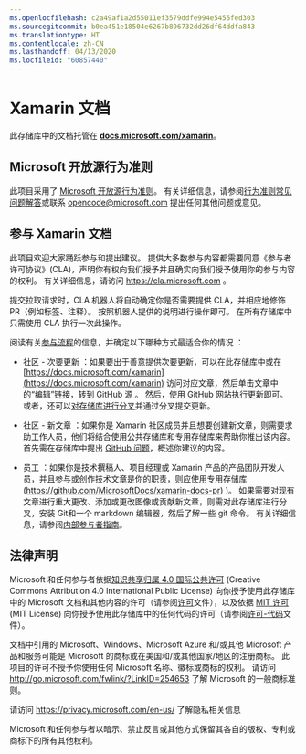 ```yaml
---
ms.openlocfilehash: c2a49af1a2d55011ef3579ddfe994e5455fed303
ms.sourcegitcommit: b0ea451e18504e6267b896732dd26df64ddfa843
ms.translationtype: HT
ms.contentlocale: zh-CN
ms.lasthandoff: 04/13/2020
ms.locfileid: "60857440"
---
```

# <a name="xamarin-documentation"></a>Xamarin 文档

此存储库中的文档托管在 [**docs.microsoft.com/xamarin**](https://docs.microsoft.com/xamarin)。

## <a name="microsoft-open-source-code-of-conduct"></a>Microsoft 开放源行为准则

此项目采用了 [Microsoft 开放源行为准则](https://opensource.microsoft.com/codeofconduct/)。
有关详细信息，请参阅[行为准则常见问题解答](https://opensource.microsoft.com/codeofconduct/faq/)或联系 [opencode@microsoft.com](mailto:opencode@microsoft.com) 提出任何其他问题或意见。

## <a name="contribute-to-xamarin-documentation"></a>参与 Xamarin 文档

此项目欢迎大家踊跃参与和提出建议。  提供大多数参与内容都需要同意《参与者许可协议》(CLA)，声明你有权向我们授予并且确实向我们授予使用你的参与内容的权利。 有关详细信息，请访问 https://cla.microsoft.com 。

提交拉取请求时，CLA 机器人将自动确定你是否需要提供 CLA，并相应地修饰 PR（例如标签、注释）。 按照机器人提供的说明进行操作即可。 在所有存储库中只需使用 CLA 执行一次此操作。

阅读有关[参与流程](CONTRIBUTING.md)的信息，并确定以下哪种方式最适合你的情况  ：

* 社区 - 次要更新  ：如果要出于善意提供次要更新，可以在此存储库中或在 [https://docs.microsoft.com/xamarin](https://docs.microsoft.com/xamarin) 访问对应文章，然后单击文章中的“编辑”链接，转到 GitHub 源  。 然后，使用 GitHub 网站执行更新即可。 或者，还可以[对存储库进行分叉](CONTRIBUTING.md)并通过分叉提交更新。

* 社区 - 新文章  ：如果你是 Xamarin 社区成员并且想要创建新文章，则需要求助工作人员，他们将结合使用公共存储库和专用存储库来帮助你推出该内容。 首先需在存储库中提出 [GitHub 问题](https://github.com/MicrosoftDocs/xamarin-docs/issues)，概述你建议的内容。

* 员工  ：如果你是技术撰稿人、项目经理或 Xamarin 产品的产品团队开发人员，并且参与或创作技术文章是你的职责，则应使用专用存储库 (https://github.com/MicrosoftDocs/xamarin-docs-pr) )。 如果需要对现有文章进行重大更改、添加或更改图像或贡献新文章，则需对此存储库进行分叉，安装 Git和一个 markdown 编辑器，然后了解一些 git 命令。 有关详细信息，请参阅[内部参与者指南](https://review.docs.microsoft.com/help/contribute/?branch=master)。

## <a name="legal-notices"></a>法律声明

Microsoft 和任何参与者依据[知识共享归属 4.0 国际公共许可](https://creativecommons.org/licenses/by/4.0/legalcode) (Creative Commons Attribution 4.0 International Public License) 向你授予使用此存储库中的 Microsoft 文档和其他内容的许可（请参阅[许可](LICENSE)文件），以及依据 [MIT 许可](https://opensource.org/licenses/MIT) (MIT License) 向你授予使用此存储库中的任何代码的许可（请参阅[许可-代码](LICENSE-CODE)文件）。

文档中引用的 Microsoft、Windows、Microsoft Azure 和/或其他 Microsoft 产品和服务可能是 Microsoft 的商标或在美国和/或其他国家/地区的注册商标。
此项目的许可不授予你使用任何 Microsoft 名称、徽标或商标的权利。
请访问 http://go.microsoft.com/fwlink/?LinkID=254653 了解 Microsoft 的一般商标准则。

请访问 https://privacy.microsoft.com/en-us/ 了解隐私相关信息

Microsoft 和任何参与者以暗示、禁止反言或其他方式保留其各自的版权、专利或商标下的所有其他权利。
